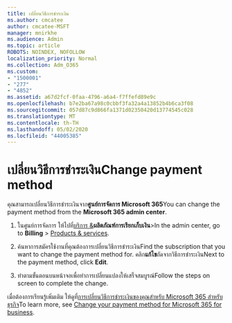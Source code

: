```yaml
---
title: เปลี่ยนวิธีการชําระเงิน
ms.author: cmcatee
author: cmcatee-MSFT
manager: mnirkhe
ms.audience: Admin
ms.topic: article
ROBOTS: NOINDEX, NOFOLLOW
localization_priority: Normal
ms.collection: Adm_O365
ms.custom:
- "1500001"
- "277"
- "4852"
ms.assetid: a67d2fcf-0faa-4796-a6a4-f7ffefd89e9c
ms.openlocfilehash: b7e2ba67a98c0cbbf3fa32a4a13852b4b6ca3f08
ms.sourcegitcommit: 057d87c9d866fa1371d02350420d13774545c028
ms.translationtype: MT
ms.contentlocale: th-TH
ms.lasthandoff: 05/02/2020
ms.locfileid: "44005385"
---
```

# <a name="change-payment-method"></a><span data-ttu-id="727b7-102">เปลี่ยนวิธีการชําระเงิน</span><span class="sxs-lookup"><span data-stu-id="727b7-102">Change payment method</span></span>

<span data-ttu-id="727b7-103">คุณสามารถเปลี่ยนวิธีการชําระเงินจาก**ศูนย์การจัดการ Microsoft 365**</span><span class="sxs-lookup"><span data-stu-id="727b7-103">You can change the payment method from the **Microsoft 365 admin center**.</span></span>
  
1. <span data-ttu-id="727b7-104">ในศูนย์การจัดการ ให้ไปที่[บริการ &](https://go.microsoft.com/fwlink/p/?linkid=842054)**ผลิตภัณฑ์การเรียกเก็บเงิน**\></span><span class="sxs-lookup"><span data-stu-id="727b7-104">In the admin center, go to **Billing** \> [Products & services](https://go.microsoft.com/fwlink/p/?linkid=842054).</span></span>

2. <span data-ttu-id="727b7-105">ค้นหาการสมัครใช้งานที่คุณต้องการเปลี่ยนวิธีการชําระเงิน</span><span class="sxs-lookup"><span data-stu-id="727b7-105">Find the subscription that you want to change the payment method for.</span></span> <span data-ttu-id="727b7-106">คลิก**แก้ไข**ถัดจากวิธีการชําระเงิน</span><span class="sxs-lookup"><span data-stu-id="727b7-106">Next to the payment method, click **Edit**.</span></span>

3. <span data-ttu-id="727b7-107">ทําตามขั้นตอนบนหน้าจอเพื่อทําการเปลี่ยนแปลงให้เสร็จสมบูรณ์</span><span class="sxs-lookup"><span data-stu-id="727b7-107">Follow the steps on screen to complete the change.</span></span>

<span data-ttu-id="727b7-108">เมื่อต้องการเรียนรู้เพิ่มเติม ให้ดูที่[การเปลี่ยนวิธีการชําระเงินของคุณสําหรับ Microsoft 365 สําหรับธุรกิจ](https://docs.microsoft.com/office365/admin/subscriptions-and-billing/change-payment-method)</span><span class="sxs-lookup"><span data-stu-id="727b7-108">To learn more, see [Change your payment method for Microsoft 365 for business](https://docs.microsoft.com/office365/admin/subscriptions-and-billing/change-payment-method).</span></span>
